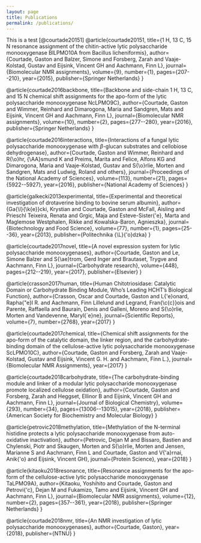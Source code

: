 ```yaml
---
layout: page
title: Publications
permalink: /publications/
---
```

This is a test [@courtade20151]
@article{courtade20151,
  title={1 H, 13 C, 15 N resonance assignment of the chitin-active lytic polysaccharide monooxygenase BlLPMO10A from Bacillus licheniformis},
  author={Courtade, Gaston and Balzer, Simone and Forsberg, Zarah and Vaaje-Kolstad, Gustav and Eijsink, Vincent GH and Aachmann, Finn L},
  journal={Biomolecular NMR assignments},
  volume={9},
  number={1},
  pages={207--210},
  year={2015},
  publisher={Springer Netherlands}
}

@article{courtade2016backbone,
  title={Backbone and side-chain 1 H, 13 C, and 15 N chemical shift assignments for the apo-form of the lytic polysaccharide monooxygenase NcLPMO9C},
  author={Courtade, Gaston and Wimmer, Reinhard and Dimarogona, Maria and Sandgren, Mats and Eijsink, Vincent GH and Aachmann, Finn L},
  journal={Biomolecular NMR assignments},
  volume={10},
  number={2},
  pages={277--280},
  year={2016},
  publisher={Springer Netherlands}
}

@article{courtade2016interactions,
  title={Interactions of a fungal lytic polysaccharide monooxygenase with $\beta$-glucan substrates and cellobiose dehydrogenase},
  author={Courtade, Gaston and Wimmer, Reinhard and R{\o}hr, {\AA}smund K and Preims, Marita and Felice, Alfons KG and Dimarogona, Maria and Vaaje-Kolstad, Gustav and S{\o}rlie, Morten and Sandgren, Mats and Ludwig, Roland and others},
  journal={Proceedings of the National Academy of Sciences},
  volume={113},
  number={21},
  pages={5922--5927},
  year={2016},
  publisher={National Academy of Sciences}
}

@article{galkecki2013experimental,
  title={Experimental and theoretical investigation of drotaverine binding to bovine serum albumin},
  author={Ga{\l}{\k{e}}cki, Krystian and Courtade, Gaston and McFall, Aisling and Prieschl Teixeira, Renata and Grgic, Maja and Esteve-Sister{\'e}, Marta and Maglemose Westphalen, Rikke and Kowalska-Baron, Agnieszka},
  journal={Biotechnology and Food Science},
  volume={77},
  number={1},
  pages={25--36},
  year={2013},
  publisher={Politechnika {\L}{\'o}dzka}
}

@article{courtade2017novel,
  title={A novel expression system for lytic polysaccharide monooxygenases},
  author={Courtade, Gaston and Le, Simone Balzer and S{\ae}trom, Gerd Inger and Brautaset, Trygve and Aachmann, Finn L},
  journal={Carbohydrate research},
  volume={448},
  pages={212--219},
  year={2017},
  publisher={Elsevier}
}

@article{crasson2017human,
  title={Human Chitotriosidase: Catalytic Domain or Carbohydrate Binding Module, Who’s Leading HCHT’s Biological Function},
  author={Crasson, Oscar and Courtade, Gaston and L{\'e}onard, Rapha{\"e}l R. and Aachmann, Finn Lillelund and Legrand, Fran{\c{c}}ois and Parente, Raffaella and Baurain, Denis and Galleni, Moreno and S{\o}rlie, Morten and Vandevenne, Maryl{\`e}ne},
  journal={Scientific Reports},
  volume={7},
  number={2768},
  year={2017}
}

@article{courtade2017chemical,
  title={Chemical shift assignments for the apo-form of the catalytic domain, the linker region, and the carbohydrate-binding domain of the cellulose-active lytic polysaccharide monooxygenase ScLPMO10C},
  author={Courtade, Gaston and Forsberg, Zarah and Vaaje-Kolstad, Gustav and Eijsink, Vincent G. H. and Aachmann, Finn L.},
  journal={Biomolecular NMR Assignments},
  year={2017}
}

@article{courtade2018carbohydrate,
  title={The carbohydrate-binding module and linker of a modular lytic polysaccharide monooxygenase promote localized cellulose oxidation},
  author={Courtade, Gaston and Forsberg, Zarah and Heggset, Ellinor B and Eijsink, Vincent GH and Aachmann, Finn L},
  journal={Journal of Biological Chemistry},
  volume={293},
  number={34},
  pages={13006--13015},
  year={2018},
  publisher={American Society for Biochemistry and Molecular Biology}
}

@article{petrovic2018methylation,
  title={Methylation of the N-terminal histidine protects a lytic polysaccharide monooxygenase from auto-oxidative inactivation},
  author={Petrovic, Dejan M and Bissaro, Bastien and Chylenski, Piotr and Skaugen, Morten and S{\o}rlie, Morten and Jensen, Marianne S and Aachmann, Finn L and Courtade, Gaston and V{\'a}rnai, Anik{\'o} and Eijsink, Vincent GH},
  journal={Protein Science},
  year={2018}
}

@article{kitaoku2018resonance,
  title={Resonance assignments for the apo-form of the cellulose-active lytic polysaccharide monooxygenase TaLPMO9A},
  author={Kitaoku, Yoshihito and Courtade, Gaston and Petrovi{\'c}, Dejan M and Fukamizo, Tamo and Eijsink, Vincent GH and Aachmann, Finn L},
  journal={Biomolecular NMR assignments},
  volume={12},
  number={2},
  pages={357--361},
  year={2018},
  publisher={Springer Netherlands}
}

@article{courtade2018nmr,
  title={An NMR investigation of lytic polysaccharide monooxygenases},
  author={Courtade, Gaston},
  year={2018},
  publisher={NTNU}
}
